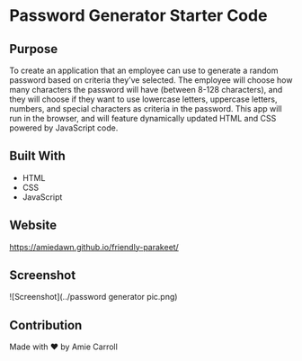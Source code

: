 # Password Generator Starter Code

## Purpose
To create an application that an employee can use to generate a random password based on criteria they’ve selected. The employee will choose how many characters the password will have (between 8-128 characters), and they will choose if they want to use lowercase letters, uppercase letters, numbers, and special characters as criteria in the password.  This app will run in the browser, and will feature dynamically updated HTML and CSS powered by JavaScript code.

## Built With
* HTML
* CSS
* JavaScript

## Website
https://amiedawn.github.io/friendly-parakeet/

## Screenshot
![Screenshot](../password generator pic.png)

## Contribution
Made with ❤️ by Amie Carroll
